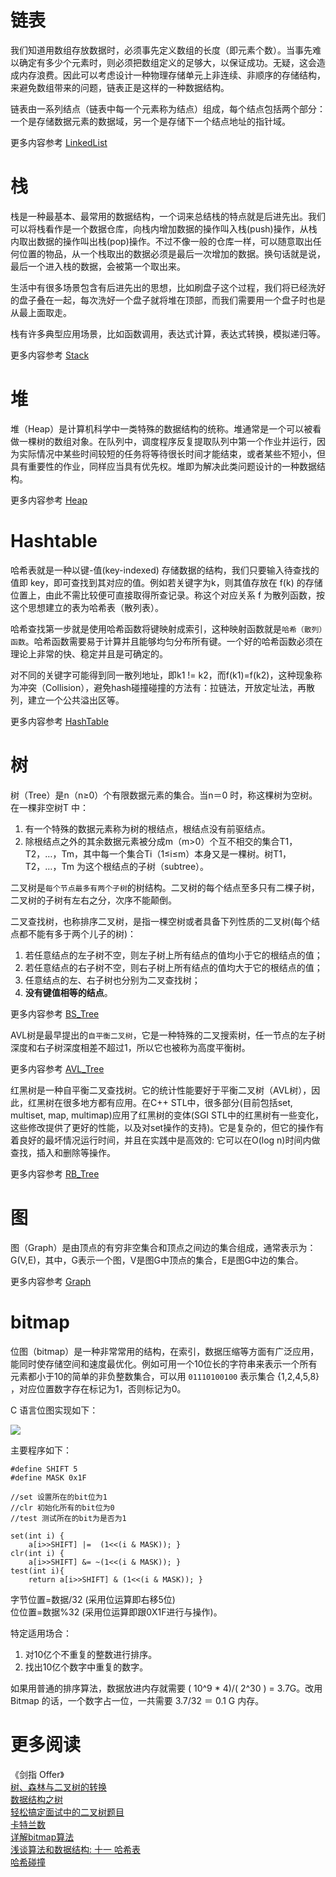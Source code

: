 # 链表

我们知道用数组存放数据时，必须事先定义数组的长度（即元素个数）。当事先难以确定有多少个元素时，则必须把数组定义的足够大，以保证成功。无疑，这会造成内存浪费。因此可以考虑设计一种物理存储单元上非连续、非顺序的存储结构，来避免数组带来的问题，链表正是这样的一种数据结构。

链表由一系列结点（链表中每一个元素称为结点）组成，每个结点包括两个部分：一个是存储数据元素的数据域，另一个是存储下一个结点地址的指针域。

更多内容参考  [LinkedList](https://github.com/xuelangZF/LeetCode/tree/master/LinkedList)

# 栈

栈是一种最基本、最常用的数据结构，一个词来总结栈的特点就是后进先出。我们可以将栈看作是一个数据仓库，向栈内增加数据的操作叫入栈(push)操作，从栈内取出数据的操作叫出栈(pop)操作。不过不像一般的仓库一样，可以随意取出任何位置的物品，从一个栈取出的数据必须是最后一次增加的数据。换句话就是说，最后一个进入栈的数据，会被第一个取出来。

生活中有很多场景包含有后进先出的思想，比如刷盘子这个过程，我们将已经洗好的盘子叠在一起，每次洗好一个盘子就将堆在顶部，而我们需要用一个盘子时也是从最上面取走。

栈有许多典型应用场景，比如函数调用，表达式计算，表达式转换，模拟递归等。

更多内容参考 [Stack](https://github.com/xuelangZF/LeetCode/tree/master/Stack)  

# 堆

堆（Heap）是计算机科学中一类特殊的数据结构的统称。堆通常是一个可以被看做一棵树的数组对象。在队列中，调度程序反复提取队列中第一个作业并运行，因为实际情况中某些时间较短的任务将等待很长时间才能结束，或者某些不短小，但具有重要性的作业，同样应当具有优先权。堆即为解决此类问题设计的一种数据结构。

更多内容参考 [Heap](https://github.com/xuelangZF/LeetCode/tree/master/Heap)

# Hashtable

哈希表就是一种以键-值(key-indexed) 存储数据的结构，我们只要输入待查找的值即 key，即可查找到其对应的值。例如若关键字为k，则其值存放在 f(k) 的存储位置上，由此不需比较便可直接取得所查记录。称这个对应关系 f 为散列函数，按这个思想建立的表为哈希表（散列表）。

哈希查找第一步就是使用哈希函数将键映射成索引，这种映射函数就是`哈希（散列）函数`。哈希函数需要易于计算并且能够均匀分布所有键。一个好的哈希函数必须在理论上非常的快、稳定并且是可确定的。
	
对不同的关键字可能得到同一散列地址，即k1 != k2，而f(k1)=f(k2)，这种现象称为冲突（Collision），避免hash碰撞碰撞的方法有：拉链法，开放定址法，再散列，建立一个公共溢出区等。

更多内容参考  [HashTable](https://github.com/xuelangZF/LeetCode/tree/master/HashTable)

# 树

树（Tree）是n（n≥0）个有限数据元素的集合。当n＝0 时，称这棵树为空树。在一棵非空树T 中：

1. 有一个特殊的数据元素称为树的根结点，根结点没有前驱结点。
2. 除根结点之外的其余数据元素被分成m（m>0）个互不相交的集合T1，T2，…，Tm，其中每一个集合Ti（1≤i≤m）本身又是一棵树。树T1，T2，…，Tm 为这个根结点的子树（subtree）。

二叉树是`每个节点最多有两个子树`的树结构。二叉树的每个结点至多只有二棵子树，二叉树的子树有左右之分，次序不能颠倒。

二叉查找树，也称排序二叉树，是指一棵空树或者具备下列性质的二叉树(每个结点都不能有多于两个儿子的树)：

1. 若任意结点的左子树不空，则左子树上所有结点的值均小于它的根结点的值；
2. 若任意结点的右子树不空，则右子树上所有结点的值均大于它的根结点的值；
3. 任意结点的左、右子树也分别为二叉查找树；
4. **没有键值相等的结点**。

更多内容参考 [BS_Tree](BS_Tree.md)

AVL树是最早提出的`自平衡二叉树`，它是一种特殊的二叉搜索树，任一节点的左子树深度和右子树深度相差不超过1，所以它也被称为高度平衡树。

更多内容参考 [AVL_Tree](AVL_Tree.md)

红黑树是一种自平衡二叉查找树。它的统计性能要好于平衡二叉树（AVL树），因此，红黑树在很多地方都有应用。在C++ STL中，很多部分(目前包括set, multiset, map, multimap)应用了红黑树的变体(SGI STL中的红黑树有一些变化，这些修改提供了更好的性能，以及对set操作的支持)。它是复杂的，但它的操作有着良好的最坏情况运行时间，并且在实践中是高效的: 它可以在O(log n)时间内做查找，插入和删除等操作。

更多内容参考 [RB_Tree](RB_Tree.md)

# 图

图（Graph）是由顶点的有穷非空集合和顶点之间边的集合组成，通常表示为：G(V,E)，其中，G表示一个图，V是图G中顶点的集合，E是图G中边的集合。 

更多内容参考 [Graph](https://github.com/xuelangZF/LeetCode/tree/master/Graph/README.md)

# bitmap

位图（bitmap）是一种非常常用的结构，在索引，数据压缩等方面有广泛应用，能同时使存储空间和速度最优化。例如可用一个10位长的字符串来表示一个所有元素都小于10的简单的非负整数集合，可以用 `01110100100` 表示集合 {1,2,4,5,8} ，对应位置数字存在标记为1，否则标记为0。

C 语言位图实现如下：

![][1]

主要程序如下：

    #define SHIFT 5  
    #define MASK 0x1F  

    //set 设置所在的bit位为1  
    //clr 初始化所有的bit位为0  
    //test 测试所在的bit为是否为1  
    
    set(int i) {
        a[i>>SHIFT] |=  (1<<(i & MASK)); }  
    clr(int i) {
        a[i>>SHIFT] &= ~(1<<(i & MASK)); }  
    test(int i){
        return a[i>>SHIFT] & (1<<(i & MASK)); } 

字节位置=数据/32 (采用位运算即右移5位)  
位位置=数据%32   (采用位运算即跟0X1F进行与操作)。

特定适用场合：

1. 对10亿个不重复的整数进行排序。
2. 找出10亿个数字中重复的数字。

如果用普通的排序算法，数据放进内存就需要 ( 10^9 * 4)/( 2^30 ) = 3.7G。改用 Bitmap 的话，一个数字占一位，一共需要 3.7/32 ＝ 0.1 G 内存。


# 更多阅读

《剑指 Offer》  
[树、森林与二叉树的转换](http://c.biancheng.net/cpp/html/987.html)  
[数据结构之树](http://c.biancheng.net/cpp/u/shuju7/)  
[轻松搞定面试中的二叉树题目](http://blog.csdn.net/luckyxiaoqiang/article/details/7518888)  
[卡特兰数](https://zh.wikipedia.org/wiki/卡塔兰数)  
[详解bitmap算法](http://www.wjxfpf.com/2015/10/300404.html)  
[浅谈算法和数据结构: 十一 哈希表](http://www.cnblogs.com/yangecnu/p/Introduce-Hashtable.html)  
[哈希碰撞](http://alexyyek.github.io/2014/12/14/hashCollapse/)  



[1]: https://cs-offer-1251736664.cos.ap-beijing.myqcloud.com/DataStructure_1.jpg

